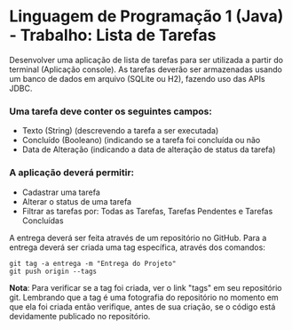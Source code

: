 # Linguagem de Programação 1 (Java) - Trabalho: Lista de Tarefas
Desenvolver uma aplicação de lista de tarefas para ser utilizada a partir do terminal (Aplicação console). As tarefas deverão ser armazenadas usando um banco de dados em arquivo (SQLite ou H2), fazendo uso das APIs JDBC. 
### Uma tarefa deve conter os seguintes campos:
- Texto (String) (descrevendo a tarefa a ser executada)
- Concluído (Booleano) (indicando se a tarefa foi concluída ou não
- Data de Alteração (indicando a data de alteração de status da tarefa)
### A aplicação deverá permitir:
- Cadastrar uma tarefa
- Alterar o status de uma tarefa
- Filtrar as tarefas por: Todas as Tarefas, Tarefas Pendentes e Tarefas Concluídas

A entrega deverá ser feita através de um repositório no GitHub. Para a entrega deverá ser criada uma tag específica, através dos comandos:

```git
git tag -a entrega -m "Entrega do Projeto"
git push origin --tags
```

**Nota**: Para verificar se a tag foi criada, ver o link "tags" em seu repositório git. Lembrando que a tag é uma fotografia do repositório no momento em que ela foi criada então verifique, antes de sua criação, se o código está devidamente publicado no repositório.     
